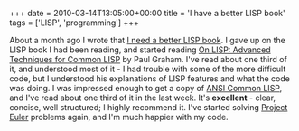 +++
date = 2010-03-14T13:05:00+00:00
title = 'I have a better LISP book'
tags = ['LISP', 'programming']
+++

About a month ago I wrote that [I need a better LISP
book](/blog/i_need_a_better_lisp_book/).  I gave up on the LISP book I had been
reading, and started reading [On LISP: Advanced Techniques for Common
LISP](https://www.amazon.co.uk/LISP-Advanced-Techniques-Common/dp/0130305529/)
by Paul Graham.  I've read about one third of it, and understood most of it - I
had trouble with some of the more difficult code, but I understood his
explanations of LISP features and what the code was doing.  I was impressed
enough to get a copy of [ANSI Common
LISP](https://www.amazon.co.uk/ANSI-Common-Prentice-Artificial-Intelligence/dp/0133708756/),
and I've read about one third of it in the last week.  It's **excellent** -
clear, concise, well structured; I highly recommend it.  I've started solving
[Project Euler](https://projecteuler.net/) problems again, and I'm much happier
with my code.
